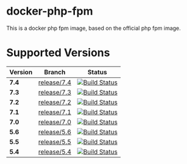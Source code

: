 # docker-php-fpm

This is a docker php fpm image, based on the official php fpm image.

# Supported Versions

| Version | Branch | Status |
| --- | --- | --- |
| **7.4** | [release/7.4](https://github.com/exozet/docker-php-fpm/tree/release/7.4) | [![Build Status][travis_74_badge]][travis_74_link] |
| **7.3** | [release/7.3](https://github.com/exozet/docker-php-fpm/tree/release/7.3) | [![Build Status][travis_73_badge]][travis_73_link] |
| **7.2** | [release/7.2](https://github.com/exozet/docker-php-fpm/tree/release/7.2) | [![Build Status][travis_72_badge]][travis_72_link] |
| **7.1** | [release/7.1](https://github.com/exozet/docker-php-fpm/tree/release/7.1) | [![Build Status][travis_71_badge]][travis_71_link] |
| **7.0** | [release/7.0](https://github.com/exozet/docker-php-fpm/tree/release/7.0) | [![Build Status][travis_70_badge]][travis_70_link] |
| **5.6** | [release/5.6](https://github.com/exozet/docker-php-fpm/tree/release/5.6) | [![Build Status][travis_56_badge]][travis_56_link] |
| **5.5** | [release/5.5](https://github.com/exozet/docker-php-fpm/tree/release/5.5) | [![Build Status][travis_55_badge]][travis_55_link] |
| **5.4** | [release/5.4](https://github.com/exozet/docker-php-fpm/tree/release/5.4) | [![Build Status][travis_54_badge]][travis_54_link] |

[travis_74_badge]: https://travis-ci.org/exozet/docker-php-fpm.svg?branch=release/7.4
[travis_74_link]: https://travis-ci.org/exozet/docker-php-fpm

[travis_73_badge]: https://travis-ci.org/exozet/docker-php-fpm.svg?branch=release/7.3
[travis_73_link]: https://travis-ci.org/exozet/docker-php-fpm

[travis_72_badge]: https://travis-ci.org/exozet/docker-php-fpm.svg?branch=release/7.2
[travis_72_link]: https://travis-ci.org/exozet/docker-php-fpm

[travis_71_badge]: https://travis-ci.org/exozet/docker-php-fpm.svg?branch=release/7.1
[travis_71_link]: https://travis-ci.org/exozet/docker-php-fpm

[travis_70_badge]: https://travis-ci.org/exozet/docker-php-fpm.svg?branch=release/7.0
[travis_70_link]: https://travis-ci.org/exozet/docker-php-fpm

[travis_56_badge]: https://travis-ci.org/exozet/docker-php-fpm.svg?branch=release/5.6
[travis_56_link]: https://travis-ci.org/exozet/docker-php-fpm

[travis_55_badge]: https://travis-ci.org/exozet/docker-php-fpm.svg?branch=release/5.5
[travis_55_link]: https://travis-ci.org/exozet/docker-php-fpm

[travis_54_badge]: https://travis-ci.org/exozet/docker-php-fpm.svg?branch=release/5.4
[travis_54_link]: https://travis-ci.org/exozet/docker-php-fpm
